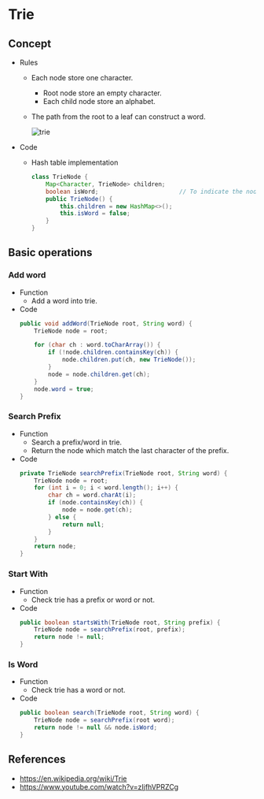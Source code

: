 # Trie

## Concept
- Rules
   - Each node store one character.
      - Root node store an empty character.
      - Each child node store an alphabet.
   - The path from the root to a leaf can construct a word.

     ![trie](https://user-images.githubusercontent.com/8989447/119071551-40a27e00-b9a7-11eb-817f-9f9b2a539d51.png)

- Code
   - Hash table implementation
     ```java
     class TrieNode {
         Map<Character, TrieNode> children;
         boolean isWord;                       // To indicate the node is a leaf or not
         public TrieNode() {
             this.children = new HashMap<>();
             this.isWord = false;
         }
     }
     ```

## Basic operations
### Add word
- Function
   - Add a word into trie.
- Code
  ```java
  public void addWord(TrieNode root, String word) {
      TrieNode node = root;

      for (char ch : word.toCharArray()) {
          if (!node.children.containsKey(ch)) {
              node.children.put(ch, new TrieNode());
          }
          node = node.children.get(ch);
      }
      node.word = true;
  }
  ```

### Search Prefix
- Function
   - Search a prefix/word in trie.
   - Return the node which match the last character of the prefix.
- Code
  ```java
  private TrieNode searchPrefix(TrieNode root, String word) {
      TrieNode node = root;
      for (int i = 0; i < word.length(); i++) {
          char ch = word.charAt(i);
          if (node.containsKey(ch)) {
              node = node.get(ch);
          } else {
              return null;
          }
      }
      return node;
  }
  ```

### Start With
- Function
   - Check trie has a prefix or word or not.
- Code
  ```java
  public boolean startsWith(TrieNode root, String prefix) {
      TrieNode node = searchPrefix(root, prefix);
      return node != null;
  }
  ```

### Is Word
- Function
   - Check trie has a word or not.
- Code
  ```java
  public boolean search(TrieNode root, String word) {
      TrieNode node = searchPrefix(root word);
      return node != null && node.isWord;
  }
  ```

## References
- https://en.wikipedia.org/wiki/Trie
- https://www.youtube.com/watch?v=zIjfhVPRZCg
